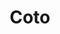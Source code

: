 ---
title: "Coto"
url: /ciudad-autonoma-de-buenos-aires/coto-avenida-intendente-francisco-rabanal/
shop: supermercado
---